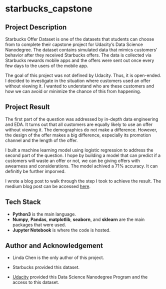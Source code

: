 # starbucks_capstone

## Project Description
Starbucks Offer Dataset is one of the datasets that students can choose from to complete their capstone project for Udacity’s Data Science Nanodegree. The dataset contains simulated data that mimics customers' behavior after they received Starbucks offers. The data is collected via Starbucks rewards mobile apps and the offers were sent out once every few days to the users of the mobile app.

The goal of this project was not defined by Udacity. Thus, it is open-ended. I decided to investigate in the situation where customers used an offer without viewing it. I wanted to understand who are these customers and how we can avoid or minimize the chance of this from happening. 

## Project Result
The first part of the question was addressed by in-depth data engineering and EDA. It turns out that all customers are equally likely to use an offer without viewing it. The demographics do not make a difference. However, the design of the offer makes a big difference, especially its promotion channel and the length of the offer.

I built a machine learning model using logistic regression to address the second part of the question. I hope by building a model that can predict if a customers will waste an offer or not, we can be giving offers with awearness and considerations. The model achived a 71% accuracy. It can definitly be further imporved.

I wrote a blog post to walk through the step I took to achieve the result. The medium blog post can be accessed [here](https://linnndachen.medium.com/starbucks-offer-dataset-udacity-capstone-7b562843ff47).

## Tech Stack
- **Python3** is the main language.
- **Numpy**, **Pandas**, **matplotlib**, **seaborn**, and **sklearn** are the main packages that were used.
- **Jupyter Notebook** is where the code is hosted.

## Author and Acknowledgement

- Linda Chen is the only author of this project.

- Starbucks provided this dataset.

- [Udacity](https://www.udacity.com/) provided this Data Science Nanodegree Program and the access to this dataset.
